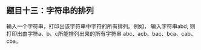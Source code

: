 ## 题目十三：字符串的排列
输入一个字符串，打印出该字符串中字符的所有排列。例如，
输入字符串abd, 则打印出由字符a、b、c所能排列出来的所有字符串
abc、acb、bac、bca、cab、cba。
